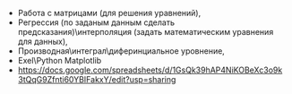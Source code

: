 - Работа с матрицами (для решения уравнений), 
- Регрессия (по заданым данным сделать предсказания)\интерполяция (задать математическим уравнения для данных),
- Производная\интеграл\диферинциальное уровнение,
- Exel\Python Matplotlib  
- https://docs.google.com/spreadsheets/d/1GsQk39hAP4NiKOBeXc3o9k3tQqG9Zfnti60YBIFakxY/edit?usp=sharing

